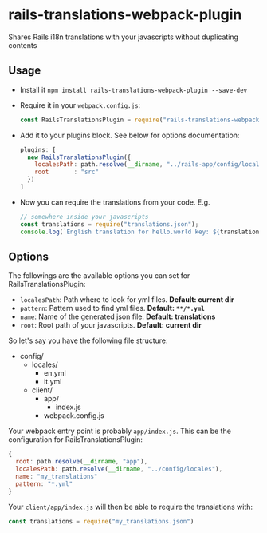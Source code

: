 # rails-translations-webpack-plugin

Shares Rails i18n translations with your javascripts without duplicating contents

## Usage

- Install it `npm install rails-translations-webpack-plugin --save-dev`
- Require it in your `webpack.config.js`:

  ```js
  const RailsTranslationsPlugin = require("rails-translations-webpack-plugin");
  ```
- Add it to your plugins block. See below for options documentation:

  ```js
  plugins: [
    new RailsTranslationsPlugin({
      localesPath: path.resolve(__dirname, "../rails-app/config/locales"),
      root       : "src"
    })
  ]
  ```
- Now you can require the translations from your code. E.g.

  ```js
  // somewhere inside your javascripts
  const translations = require("translations.json");
  console.log(`English translation for hello.world key: ${translations["en"]["hello.world"]}`)
  ```

## Options

The followings are the available options you can set for RailsTranslationsPlugin:

- `localesPath`: Path where to look for yml files. __Default: current dir__
- `pattern`: Pattern used to find yml files. __Default: `**/*.yml`__
- `name`: Name of the generated json file. __Default: translations__
- `root`: Root path of your javascripts. __Default: current dir__

So let's say you have the following file structure:

- config/
  - locales/
    - en.yml
    - it.yml
  - client/
    - app/
      - index.js
    - webpack.config.js

Your webpack entry point is probably `app/index.js`. This can be the configuration for RailsTranslationsPlugin:

```js
{
  root: path.resolve(__dirname, "app"),
  localesPath: path.resolve(__dirname, "../config/locales"),
  name: "my_translations"
  pattern: "*.yml"
}
```

Your `client/app/index.js` will then be able to require the translations with:

```js
const translations = require("my_translations.json")
```
